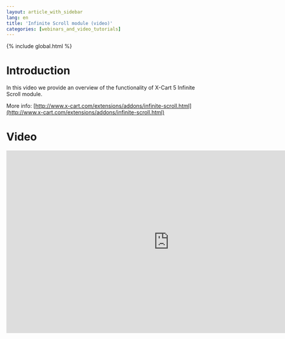 ```yaml
---
layout: article_with_sidebar
lang: en
title: 'Infinite Scroll module (video)'
categories: [webinars_and_video_tutorials]
---
```


{% include global.html %}

# Introduction

In this video we provide an overview of the functionality of X-Cart 5 Infinite Scroll module.  

More info: [http://www.x-cart.com/extensions/addons/infinite-scroll.html](http://www.x-cart.com/extensions/addons/infinite-scroll.html)

# Video

<iframe class="youtube-player" type="text/html" style="width: 853px; height: 480px" src="https://www.youtube.com/embed/2xcBQk0y87s" frameborder="0"></iframe>
